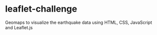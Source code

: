 # leaflet-challenge
Geomaps to visualize the earthquake data using HTML, CSS, JavaScript and Leaflet.js
